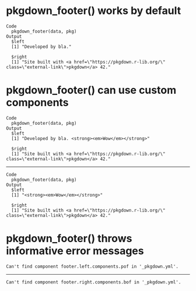 # pkgdown_footer() works by default

    Code
      pkgdown_footer(data, pkg)
    Output
      $left
      [1] "Developed by bla."
      
      $right
      [1] "Site built with <a href=\"https://pkgdown.r-lib.org/\" class=\"external-link\">pkgdown</a> 42."
      

# pkgdown_footer() can use custom components

    Code
      pkgdown_footer(data, pkg)
    Output
      $left
      [1] "Developed by bla. <strong><em>Wow</em></strong>"
      
      $right
      [1] "Site built with <a href=\"https://pkgdown.r-lib.org/\" class=\"external-link\">pkgdown</a> 42."
      

---

    Code
      pkgdown_footer(data, pkg)
    Output
      $left
      [1] "<strong><em>Wow</em></strong>"
      
      $right
      [1] "Site built with <a href=\"https://pkgdown.r-lib.org/\" class=\"external-link\">pkgdown</a> 42."
      

# pkgdown_footer() throws informative error messages

    Can't find component footer.left.components.pof in '_pkgdown.yml'.

---

    Can't find component footer.right.components.bof in '_pkgdown.yml'.


